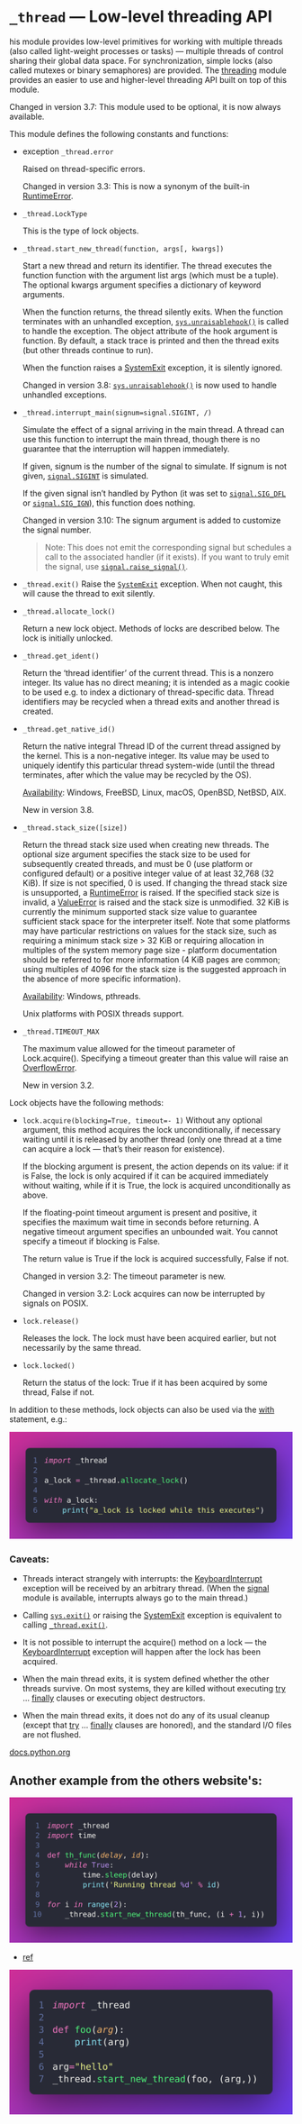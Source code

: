 # `_thread` — Low-level threading API

his module provides low-level primitives for working with multiple threads (also called light-weight processes or tasks) — multiple threads of control sharing their global data space. For synchronization, simple locks (also called mutexes or binary semaphores) are provided. The [threading](https://docs.python.org/3/library/threading.html#module-threading) module provides an easier to use and higher-level threading API built on top of this module.

Changed in version 3.7: This module used to be optional, it is now always available.

This module defines the following constants and functions:

- exception `_thread.error`

    Raised on thread-specific errors.

    Changed in version 3.3: This is now a synonym of the built-in [RuntimeError](https://docs.python.org/3/library/exceptions.html#RuntimeError).

- `_thread.LockType`

    This is the type of lock objects.

- `_thread.start_new_thread(function, args[, kwargs])`

    Start a new thread and return its identifier. The thread executes the function function with the argument list args (which must be a tuple). The optional kwargs argument specifies a dictionary of keyword arguments.

    When the function returns, the thread silently exits.
    When the function terminates with an unhandled exception, [`sys.unraisablehook()`](https://docs.python.org/3/library/sys.html#sys.unraisablehook) is called to handle the exception. The object attribute of the hook argument is function. By default, a stack trace is printed and then the thread exits (but other threads continue to run).

    When the function raises a [SystemExit](https://docs.python.org/3/library/exceptions.html#SystemExit) exception, it is silently ignored.

    Changed in version 3.8: [`sys.unraisablehook()`](https://docs.python.org/3/library/sys.html#sys.unraisablehook) is now used to handle unhandled exceptions.

- `_thread.interrupt_main(signum=signal.SIGINT, /)`

     Simulate the effect of a signal arriving in the main thread. A thread can use this function to interrupt the main thread, though there is no guarantee that the interruption will happen immediately.

     If given, signum is the number of the signal to simulate. If signum is not given, [`signal.SIGINT`](https://docs.python.org/3/library/signal.html#signal.SIGINT) is simulated.

     If the given signal isn’t handled by Python (it was set to [`signal.SIG_DFL`](https://docs.python.org/3/library/signal.html#signal.SIG_DFL) or [`signal.SIG_IGN`](https://docs.python.org/3/library/signal.html#signal.SIG_IGN)), this function does nothing.

     Changed in version 3.10: The signum argument is added to customize the signal number.
     > Note: This does not emit the corresponding signal but schedules a call to the associated handler (if it exists). If you want to truly emit the signal, use [`signal.raise_signal()`](https://docs.python.org/3/library/signal.html#signal.raise_signal).

- `_thread.exit()`
    Raise the [`SystemExit`](https://docs.python.org/3/library/exceptions.html#SystemExit) exception. When not caught, this will cause the thread to exit silently.

- `_thread.allocate_lock()`

    Return a new lock object. Methods of locks are described below. The lock is initially unlocked.

- `_thread.get_ident()`

    Return the ‘thread identifier’ of the current thread. This is a nonzero integer. Its value has no direct meaning; it is intended as a magic cookie to be used e.g. to index a dictionary of thread-specific data. Thread identifiers may be recycled when a thread exits and another thread is created.

- `_thread.get_native_id()`

    Return the native integral Thread ID of the current thread assigned by the kernel. This is a non-negative integer. Its value may be used to uniquely identify this particular thread system-wide (until the thread terminates, after which the value may be recycled by the OS).

    [Availability](https://docs.python.org/3/library/intro.html#availability): Windows, FreeBSD, Linux, macOS, OpenBSD, NetBSD, AIX.

    New in version 3.8.

- `_thread.stack_size([size])`

    Return the thread stack size used when creating new threads. The optional size argument specifies the stack size to be used for subsequently created threads, and must be 0 (use platform or configured default) or a positive integer value of at least 32,768 (32 KiB). If size is not specified, 0 is used. If changing the thread stack size is unsupported, a [RuntimeError](https://docs.python.org/3/library/exceptions.html#RuntimeError) is raised. If the specified stack size is invalid, a [ValueError](https://docs.python.org/3/library/exceptions.html#ValueError) is raised and the stack size is unmodified. 32 KiB is currently the minimum supported stack size value to guarantee sufficient stack space for the interpreter itself. Note that some platforms may have particular restrictions on values for the stack size, such as requiring a minimum stack size > 32 KiB or requiring allocation in multiples of the system memory page size - platform documentation should be referred to for more information (4 KiB pages are common; using multiples of 4096 for the stack size is the suggested approach in the absence of more specific information).

    [Availability](https://docs.python.org/3/library/intro.html#availability): Windows, pthreads.

    Unix platforms with POSIX threads support.

- `_thread.TIMEOUT_MAX`

    The maximum value allowed for the timeout parameter of Lock.acquire(). Specifying a timeout greater than this value will raise an [OverflowError](https://docs.python.org/3/library/exceptions.html#OverflowError).

    New in version 3.2.

Lock objects have the following methods:

- `lock.acquire(blocking=True, timeout=- 1)`
      Without any optional argument, this method acquires the lock unconditionally, if necessary waiting until it is released by another thread (only one thread at a time can acquire a lock — that’s their reason for existence).

    If the blocking argument is present, the action depends on its value: if it is False, the lock is only acquired if it can be acquired immediately without waiting, while if it is True, the lock is acquired unconditionally as above.

    If the floating-point timeout argument is present and positive, it specifies the maximum wait time in seconds before returning. A negative timeout argument specifies an unbounded wait. You cannot specify a timeout if blocking is False.

    The return value is True if the lock is acquired successfully, False if not.

    Changed in version 3.2: The timeout parameter is new.

    Changed in version 3.2: Lock acquires can now be interrupted by signals on POSIX.

- `lock.release()`

    Releases the lock. The lock must have been acquired earlier, but not necessarily by the same thread.

- `lock.locked()`

    Return the status of the lock: True if it has been acquired by some thread, False if not.

In addition to these methods, lock objects can also be used via the [with](https://docs.python.org/3/reference/compound_stmts.html#with) statement, e.g.:

[![_thread](../asset/_thread/Code/1.png)](./Examples/example_1.py)

### Caveats:

- Threads interact strangely with interrupts: the [KeyboardInterrupt](https://docs.python.org/3/library/exceptions.html#KeyboardInterrupt) exception will be received by an arbitrary thread. (When the [signal](https://docs.python.org/3/library/signal.html#module-signal) module is available, interrupts always go to the main thread.)

- Calling [`sys.exit()`](https://docs.python.org/3/library/sys.html#sys.exit) or raising the [SystemExit](https://docs.python.org/3/library/exceptions.html#SystemExit) exception is equivalent to calling [`_thread.exit()`](https://docs.python.org/3/library/_thread.html#thread.exit).

- It is not possible to interrupt the acquire() method on a lock — the [KeyboardInterrupt](https://docs.python.org/3/library/exceptions.html#KeyboardInterrupt) exception will happen after the lock has been acquired.

- When the main thread exits, it is system defined whether the other threads survive. On most systems, they are killed without executing [try](https://docs.python.org/3/reference/compound_stmts.html#try) … [finally](https://docs.python.org/3/reference/compound_stmts.html#finally) clauses or executing object destructors.

- When the main thread exits, it does not do any of its usual cleanup (except that [try](https://docs.python.org/3/reference/compound_stmts.html#try) … [finally](https://docs.python.org/3/reference/compound_stmts.html#finally) clauses are honored), and the standard I/O files are not flushed.

[docs.python.org](https://docs.python.org/3/library/_thread.html#module-_thread)

## Another example from the others website's:

[![example2](./../asset/_thread/Code/2.png)](./Examples/example_2.py)

- [ref](https://mpython.readthedocs.io/en/master/library/micropython/_thread.html)

[![example3](./../asset/_thread/Code/3.png)](./Examples/example_3.py)
<!-- - [ref]() -->
<!-- TODO add ref website -->

